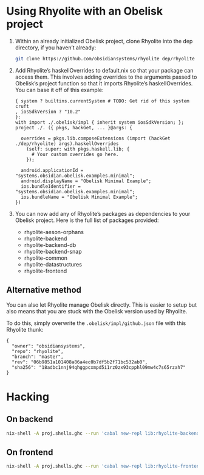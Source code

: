 # Using Rhyolite with an Obelisk project

1. Within an already initialized Obelisk project, clone Rhyolite into
   the dep directory, if you haven’t already:

   ```bash
   git clone https://github.com/obsidiansystems/rhyolite dep/rhyolite
   ```

1. Add Rhyolite’s haskellOverrides to default.nix so that your package
   can access them. This involves adding overrides to the arguments
   passed to Obelisk’s project function so that it imports Rhyolite’s
   haskellOverrides. You can base it off of this example:

   ```
   { system ? builtins.currentSystem # TODO: Get rid of this system cruft
   , iosSdkVersion ? "10.2"
   }:
   with import ./.obelisk/impl { inherit system iosSdkVersion; };
   project ./. ({ pkgs, hackGet, ... }@args: {

     overrides = pkgs.lib.composeExtensions (import (hackGet ./dep/rhyolite) args).haskellOverrides
       (self: super: with pkgs.haskell.lib; {
         # Your custom overrides go here.
       });

     android.applicationId = "systems.obsidian.obelisk.examples.minimal";
     android.displayName = "Obelisk Minimal Example";
     ios.bundleIdentifier = "systems.obsidian.obelisk.examples.minimal";
     ios.bundleName = "Obelisk Minimal Example";
   })
   ```

1. You can now add any of Rhyolite’s packages as dependencies to your
   Obelisk project. Here is the full list of packages provided:

   - rhyolite-aeson-orphans
   - rhyolite-backend
   - rhyolite-backend-db
   - rhyolite-backend-snap
   - rhyolite-common
   - rhyolite-datastructures
   - rhyolite-frontend

## Alternative method

You can also let Rhyolite manage Obelisk directly. This is easier to
setup but also means that you are stuck with the Obelisk version used
by Rhyolite.

To do this, simply overwrite the ```.obelisk/impl/github.json``` file
with this Rhyolite thunk:

```
{
  "owner": "obsidiansystems",
  "repo": "rhyolite",
  "branch": "master",
  "rev": "06b9851a101408a86a4ec0b7df5b2f71bc532ab0",
  "sha256": "18adbc1nnj94qhggpcxmpd5i1rz0zx93cpphl09mw4c7s65rzah7"
}
```

# Hacking


## On backend

```bash
nix-shell -A proj.shells.ghc --run 'cabal new-repl lib:rhyolite-backend'
```


## On frontend

```bash
nix-shell -A proj.shells.ghc --run 'cabal new-repl lib:rhyolite-frontend'
```
